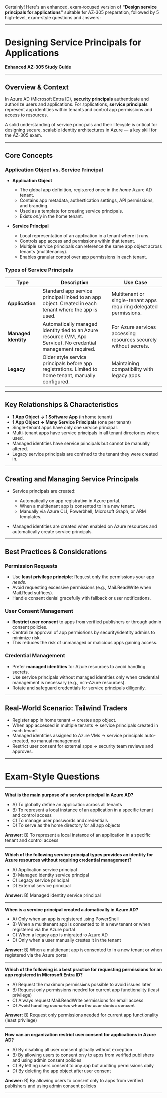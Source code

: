 Certainly! Here's an enhanced, exam-focused version of **"Design service principals for applications"** suitable for AZ-305 preparation, followed by 5 high-level, exam-style questions and answers:

---

# Designing Service Principals for Applications

**Enhanced AZ-305 Study Guide**

---

## Overview & Context

In Azure AD (Microsoft Entra ID), **security principals** authenticate and authorize users and applications. For applications, **service principals** represent app identities within tenants and control app permissions and access to resources.

A solid understanding of service principals and their lifecycle is critical for designing secure, scalable identity architectures in Azure — a key skill for the AZ-305 exam.

---

## Core Concepts

### Application Object vs. Service Principal

* **Application Object**

  * The global app definition, registered once in the *home* Azure AD tenant.
  * Contains app metadata, authentication settings, API permissions, and branding.
  * Used as a template for creating service principals.
  * Exists *only* in the home tenant.

* **Service Principal**

  * Local representation of an application in a tenant where it runs.
  * Controls app access and permissions within that tenant.
  * Multiple service principals can reference the same app object across tenants (multitenancy).
  * Enables granular control over app permissions in each tenant.

### Types of Service Principals

| Type                 | Description                                                                                                    | Use Case                                                           |
| -------------------- | -------------------------------------------------------------------------------------------------------------- | ------------------------------------------------------------------ |
| **Application**      | Standard app service principal linked to an app object. Created in each tenant where the app is used.          | Multitenant or single-tenant apps requiring delegated permissions. |
| **Managed Identity** | Automatically managed identity tied to an Azure resource (VM, App Service). No credential management required. | For Azure services accessing resources securely without secrets.   |
| **Legacy**           | Older style service principals before app registrations. Limited to home tenant, manually configured.          | Maintaining compatibility with legacy apps.                        |

---

## Key Relationships & Characteristics

* **1 App Object → 1 Software App** (in home tenant)
* **1 App Object → Many Service Principals** (one per tenant)
* Single-tenant apps have only one service principal.
* Multi-tenant apps have service principals in all tenant directories where used.
* Managed identities have service principals but cannot be manually altered.
* Legacy service principals are confined to the tenant they were created in.

---

## Creating and Managing Service Principals

* Service principals are created:

  * Automatically on app registration in Azure portal.
  * When a multitenant app is consented to in a new tenant.
  * Manually via Azure CLI, PowerShell, Microsoft Graph, or ARM templates.

* Managed identities are created when enabled on Azure resources and automatically create service principals.

---

## Best Practices & Considerations

### Permission Requests

* Use **least privilege principle**: Request only the permissions your app *needs*.
* Avoid requesting excessive permissions (e.g., Mail.ReadWrite when Mail.Read suffices).
* Handle consent denial gracefully with fallback or user notifications.

### User Consent Management

* **Restrict user consent** to apps from verified publishers or through admin consent policies.
* Centralize approval of app permissions by security/identity admins to minimize risk.
* This reduces the risk of unmanaged or malicious apps gaining access.

### Credential Management

* Prefer **managed identities** for Azure resources to avoid handling secrets.
* Use service principals without managed identities only when credential management is necessary (e.g., non-Azure resources).
* Rotate and safeguard credentials for service principals diligently.

---

## Real-World Scenario: Tailwind Traders

* Register app in home tenant → creates app object.
* When app accessed in multiple tenants → service principals created in each tenant.
* Managed identities assigned to Azure VMs → service principals auto-created, no manual management.
* Restrict user consent for external apps → security team reviews and approves.

---

# Exam-Style Questions

---

**What is the main purpose of a service principal in Azure AD?**

- A) To globally define an application across all tenants  
- B) To represent a local instance of an application in a specific tenant and control access  
- C) To manage user passwords and credentials  
- D) To serve as the home directory for all app objects  

**Answer:** B) To represent a local instance of an application in a specific tenant and control access

---

**Which of the following service principal types provides an identity for Azure resources without requiring credential management?**

- A) Application service principal  
- B) Managed identity service principal  
- C) Legacy service principal  
- D) External service principal  

**Answer:** B) Managed identity service principal

---

**When is a service principal created automatically in Azure AD?**

- A) Only when an app is registered using PowerShell  
- B) When a multitenant app is consented to in a new tenant or when registered via the Azure portal  
- C) When a legacy app is migrated to Azure AD  
- D) Only when a user manually creates it in the tenant  

**Answer:** B) When a multitenant app is consented to in a new tenant or when registered via the Azure portal

---

**Which of the following is a best practice for requesting permissions for an app registered in Microsoft Entra ID?**

- A) Request the maximum permissions possible to avoid issues later  
- B) Request only permissions needed for current app functionality (least privilege)  
- C) Always request Mail.ReadWrite permissions for email access  
- D) Avoid handling scenarios where the user denies consent  

**Answer:** B) Request only permissions needed for current app functionality (least privilege)

---

**How can an organization restrict user consent for applications in Azure AD?**

- A) By disabling all user consent globally without exception  
- B) By allowing users to consent only to apps from verified publishers and using admin consent policies  
- C) By letting users consent to any app but auditing permissions daily  
- D) By deleting the app object after user consent  

**Answer:** B) By allowing users to consent only to apps from verified publishers and using admin consent policies

---
